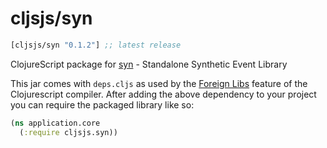 # cljsjs/syn
[](dependency)
```clojure
[cljsjs/syn "0.1.2"] ;; latest release
```
[](/dependency)

ClojureScript package for [syn](syn) - Standalone Synthetic Event Library

This jar comes with `deps.cljs` as used by the [Foreign Libs][flibs] feature
of the Clojurescript compiler. After adding the above dependency to your project
you can require the packaged library like so:

```clojure
(ns application.core
  (:require cljsjs.syn))
```
[syn]: https://github.com/bitovi/syn
[flibs]: https://github.com/clojure/clojurescript/wiki/Packaging-Foreign-Dependencies
